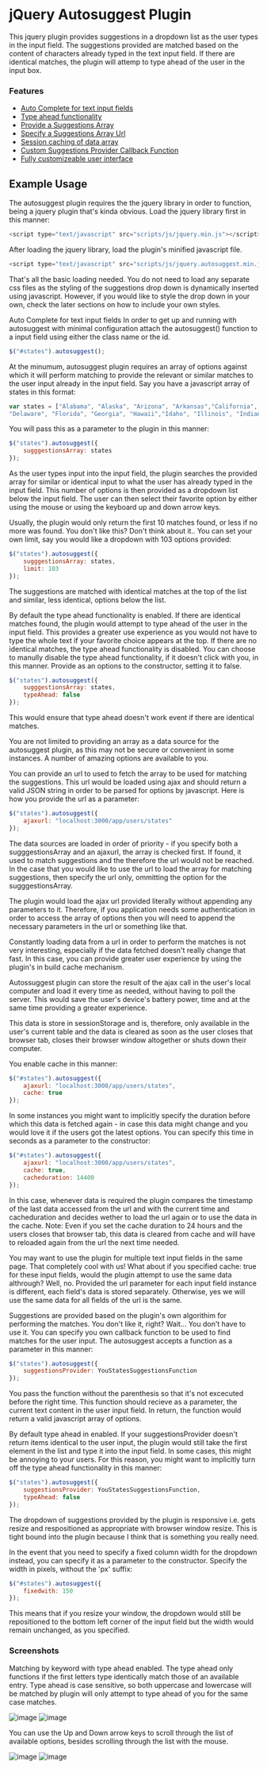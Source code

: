 # jQuery Autosuggest Plugin #
This jquery plugin provides suggestions in a dropdown list as the user types in the input field. The suggestions provided are matched based on the content of characters already typed in the text input field. If there are identical matches, the plugin will attemp to type ahead of the user in the input box.

### Features ###
* [Auto Complete for text input fields](#autosuggest)
* [Type ahead functionality](#typeahead)
* [Provide a Suggestions Array](#sugggestionsArray)
* [Specify a Suggestions Array Url](#ajaxurl)
* [Session caching of data array](#cache)
* [Custom Suggestions Provider Callback Function](#suggestionsProvider)
* [Fully customizeable user interface](#customizeable)

## Example Usage ##

The autosuggest plugin requires the the jquery library in order to function, being a jquery plugin that's kinda obvious.
Load the jquery library first in this manner:

```javascript
<script type="text/javascript" src="scripts/js/jquery.min.js"></script> 
```

After loading the jquery library, load the plugin's minified javascript file.

```javascript 
<script type="text/javascript" src="scripts/js/jquery.autosuggest.min.js"></script> 
```

That's all the basic loading needed. You do not need to load any separate css files as the styling of the suggestions drop down is dynamically inserted using javascript. However, if you would like to style the drop down in your own, check the later sections on how to include your own styles.

<a name="autosuggest">Auto Complete for text input fields </a>
In order to get up and running with autosuggest with minimal configuration attach the autosuggest() function to a input field using either the class name or the id.

```javascript 
$("#states").autosuggest(); 
```

At the minumum, autosuggest plugin requires an array of options against which it will perform matching to provide the relevant or similar matches to the user input already in the input field.
Say you have a javascript array of states in this format:

```javascript
var states = ["Alabama", "Alaska", "Arizona", "Arkansas","California", "Colorado", "Connecticut",
"Delaware", "Florida", "Georgia", "Hawaii","Idaho", "Illinois", "Indiana", "Iowa"]; 
```

You will pass this as a parameter to the plugin in this manner:

```javascript
$("states").autosuggest({
	sugggestionsArray: states
});
```

As the user types input into the input field, the plugin searches the provided array for similar or identical input to what the user has already typed in the input field. This number of options is then provided as a dropdown list below the input field. The user can then select their favorite option by either using the mouse or using the keyboard up and down arrow keys.

Usually, the plugin would only return the first 10 matches found, or less if no more was found. You don't like this? Don't think about it.. You can set your own limit, say you would like a dropdown with 103 options provided:

```javascript
$("states").autosuggest({
	sugggestionsArray: states,
	limit: 103
});
```

The suggestions are matched with identical matches at the top of the list and similar, less identical, options below the list.

By default the type ahead functionality is enabled. If there are identical matches found, the plugin would attempt to type ahead of the user in the input field. This provides a greater use experience as you would not have to type the whole text if your favorite choice appears at the top.
If there are no identical matches, the type ahead functionality is disabled.
You can choose to manully disable the type ahead functionality, if it doesn't click with you, in this manner. Provide as an options to the constructor, setting it to false.

```javascript
$("states").autosuggest({
	sugggestionsArray: states,
	typeAhead: false
});
```

This would ensure that type ahead doesn't work event if there are identical matches.

You are not limited to providing an array as a data source for the autosuggest plugin, as this may not be secure or convenient in some instances. A number of amazing options are available to you.

You can provide an url to used to fetch the array to be used for matching the suggestions. This url would be loaded using ajax and should return a valid JSON string in order to be parsed for options by javascript. Here is how you provide the url as a parameter:

```javascript
$("states").autosuggest({
	ajaxurl: "localhost:3000/app/users/states"
});
```

The data sources are loaded in order of priority - if you specify both a sugggestionsArray and an ajaxurl, the array is checked first. If found, it used to match suggestions and the therefore the url would not be reached. In the case that you would like to use the url to load the array for matching suggestions, then specify the url only, ommitting the option for the sugggestionsArray.

The plugin would load the ajax url provided literally without appending any parameters to it. Therefore, if you application needs some authentication in order to access the array of options then you will need to append the necessary parameters in the url or something like that.

Constantly loading data from a url in order to perform the matches is not very interesting, especially if the data fetched doesn't really change that fast. In this case, you can provide greater user experience by using the plugin's in build cache mechanism.

Autossuggest plugin can store the result of the ajax call in the user's local computer and load it every time as needed, without having to poll the server. This would save the user's device's battery power, time and at the same time providing a greater experience.

This data is store in sessionStorage and is, therefore, only available in the user's current table and the data is cleared as soon as the user closes that browser tab, closes their browser window altogether or shuts down their computer.

You enable cache in this manner:

```javascript
$("#states").autosuggest({
	ajaxurl: "localhost:3000/app/users/states",
	cache: true
});
```

In some instances you might want to implicitly specify the duration before which this data is fetched again - in case this data might change and you would love it if the users got the latest options. You can specify this time in seconds as a parameter to the constructor:

```javascript
$("#states").autosuggest({
	ajaxurl: "localhost:3000/app/users/states",
	cache: true,
	cacheduration: 14400
});
```

In this case, whenever data is required the plugin compares the timestamp of the last data accessed from the url and with the current time and cacheduration and decides wether to load the url again or to use the data in the cache. 
Note:
Even if you set the cache duration to 24 hours and the users closes that browser tab, this data is cleared from cache and will have to reloaded again from the url the next time needed.

You may want to use the plugin for multiple text input fields in the same page. That completely cool with us! What about if you specified cache: true for these input fields, would the plugin attempt to use the same data althrough? Well, no. Provided the url parameter for each input field instance is different, each field's data is stored separately. Otherwise, yes we will use the same data for all fields of the url is the same.

Suggestions are provided based on the plugin's own algorithim for performing the matches. You don't like it, right? Wait... You don't have to use it. You can specify you own callback function to be used to find matches for the user input. The autosuggest accepts a function as a parameter in this manner:

```javascript
$("states").autosuggest({
	suggestionsProvider: YouStatesSuggestionsFunction
});
```

You pass the function without the parenthesis so that it's not excecuted before the right time. This function should recieve as a parameter, the current text content in the user input field. In return, the function would return a valid javascript array of options.

By default type ahead in enabled. If your suggestionsProvider doesn't return items identical to the user input, the plugin would still take the first element in the list and type it into the input field. In some cases, this might be annoying to your users. For this reason, you might want to implicitly turn off the type ahead functionality in this manner:

```javascript
$("states").autosuggest({
	suggestionsProvider: YouStatesSuggestionsFunction,
	typeAhead: false
});
```

The dropdown of suggestions provided by the plugin is responsive i.e. gets resize and respositioned as appropriate with browser window resize. This is tight bound into the plugin because I think that is something you really need.

In the event that you need to specify a fixed column width for the dropdown instead, you can specify it as a parameter to the constructor. Specify the width in pixels, without the 'px' suffix:

```javascript
$("#states").autosuggest({
	fixedwith: 150
});
```

This means that if you resize your window, the dropdown would still be repositioned to the bottom left corner of the input field but the width would remain unchanged, as you specified.
### Screenshots ###
Matching by keyword with type ahead enabled. The type ahead only functions if the first letters type identically match those of an available entry. Type ahead is case sensitive, so both uppercase and lowercase will be matched by plugin will only attempt to type ahead of you for the same case matches.

![image](https://cloud.githubusercontent.com/assets/8317735/16492534/d38366b8-3eea-11e6-9a49-e1f68b26bea3.png)
![image](https://cloud.githubusercontent.com/assets/8317735/16492535/d38d4138-3eea-11e6-8215-4fc7d99d6321.png)

You can use the Up and Down arrow keys to scroll through the list of available options, besides scrolling through the list with the mouse.

![image](https://cloud.githubusercontent.com/assets/8317735/16492536/d3947d9a-3eea-11e6-9081-09466ec3c38d.png)
![image](https://cloud.githubusercontent.com/assets/8317735/16492538/d3966d3a-3eea-11e6-805a-c77f979de5e4.png)

